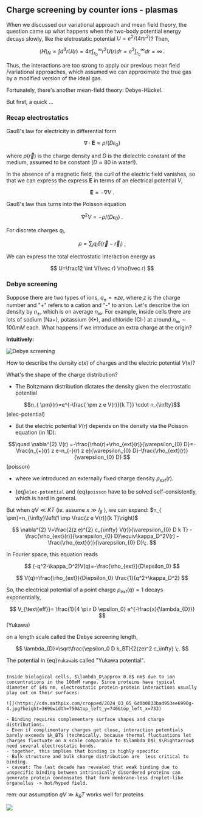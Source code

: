 ## Charge screening by counter ions - plasmas



When we discussed our variational approach and mean field theory, the question came up what happens when the two-body potential energy decays slowly, like the eletrostatic potential $U= e^2/(4\pi r^{2})$? Then,

$$
\langle H\rangle_N\propto \int d^3r U(r)=4\pi \int_{r_0}^\infty r^2 U(r) dr = e^2 \int_{r_0}^\infty dr=\infty\;.
$$

Thus, the interactions are too strong to apply our previous mean field /variational approaches, which assumed we can approximate the true gas by a modified version of the ideal gas. 

Fortunately, there's another mean-field theory: Debye-Hückel.

But first, a quick ...


### Recap electrostatics

Gauß's law for electricity in differential form

$$
\nabla \cdot \mathbf{E}=\rho/(D\epsilon_0)
$$

where $\rho(\vec r)$ is the charge density and $D$ is the dielectric constant of the medium, assumed to be constant ($D\approx 80$ in water!).

In the absence of a magnetic field, the curl of the electric field vanishes, so that we can express the express $\mathbf{E}$ in terms of an electrical potential $V$, 

$$
\mathbf{E} = -\nabla V \;.
$$

Gauß's law thus turns into the Poisson equation

$$
\nabla^2 V=-\rho/(D\epsilon_0)\;.
$$

For discrete charges $q_i$,

$$
\rho=\sum_i q_i \delta(\vec r- \vec r_i) \;,
$$

We can express the total electrostatic interaction energy as

$$
U=\frac12 \int V(\vec r) \rho(\vec r)
$$















### Debye screening

Suppose there are two types of ions, $q_{\pm}=\pm z e$, where $z$ is the charge number and "+" refers to a cation and "-" to anion. Let's describe the ion density by $n_{\pm}$, which is on average $n_\infty$. For example, inside cells there are lots of sodium (Na+), potassium (K+), and chloride (Cl-) at around $n_\infty\sim 100 mM$ each. What happens if we introduce an extra charge at the origin?

**Intuitively:**

![Debye screening](../figures/Debye-screening.jpg)



How to describe the density $c(x)$ of charges and the electric potential $V(x)$?

What's the shape of the charge distribution? 

- The Boltzmann distribution dictates the density given the electrostatic potential 

$$n_{ \pm}(r)=e^{-\frac{ \pm z e V(r)}{k T}} \cdot n_{\infty}$$ (elec-potential)

- But the electric potential $V(r)$ depends on the density via the Poisson equation (in 1D):

$$\quad \nabla^{2} V(r) =-\frac{\rho(r)+\rho_{ext}(r)}{\varepsilon_{0} D}=-\frac{n_{+}(r) z e-n_{-}(r) z e}{\varepsilon_{0} D}-\frac{\rho_{ext}(r)}{\varepsilon_{0} D}
$$ (poisson)

- where we introduced an externally fixed charge density $\rho_{ext}(r)$.

- {eq}`elec-potential` and {eq}`poisson` have to be solved self-consistently, which is hard in general.

But when $q V \ll K T$ (ie. assume $x \gg l_{\beta}$ ), we can expand: $n_{ \pm}=n_{\infty}\left(1 \mp \frac{z e V(r)}{k T}\right)$

$$
\nabla^{2} V=\frac{2(z e)^{2} c_{\infty} V(r)}{\varepsilon_{0} D k T} -\frac{\rho_{ext}(r)}{\varepsilon_{0} D}\equiv\kappa_D^2V(r) -\frac{\rho_{ext}(r)}{\varepsilon_{0} D}\;.
$$

In Fourier space, this equation reads

$$
(-q^2-\kappa_D^2)V(q)=-\frac{\rho_{ext}}{D\epsilon_0}
$$

$$
V(q)=\frac{\rho_{ext}}{D\epsilon_0} \frac{1}{q^2+\kappa_D^2}
$$


So, the electrical potential of a point charge $\rho_{ext}(q)=1$ decays exponentially,

$$
V_{\text{eff}}= \frac{1}{4 \pi r D \epsilon_0} e^{-\frac{x}{\lambda_{D}}}
$$ (Yukawa)

on a length scale called the Debye screening length,

$$
\lambda_{D}=\sqrt\frac{\epsilon_0 D k_BT}{2(ze)^2 c_\infty} \;.
$$

The potential in {eq}`Yukawa`is called "Yukawa potential".




```{note} Significance of Debye screening for protein binding:

Inside biological cells, $\lambda_D\approx 0.8$ nm$ due to ion concentrations in the 100mM range. Since proteins have typical diameter of $4$ nm, electrostatic protein-protein interactions usually play out on their surfaces:

![](https://cdn.mathpix.com/cropped/2024_03_05_6d0b0833bad953ee6990g-4.jpg?height=369&width=750&top_left_y=746&top_left_x=733)

- Binding requires complementary surface shapes and charge distributions.
- Even if complimentary charges get close, interaction potentials barely exceeds $k_BT$ (technically, because thermal fluctuations let charges fluctuate on a scale comparable to $\lambda_D$) $\Rightarrow$ need several electrostatic bonds.
- together, this implies that binding is highly specific
- Bulk structure and bulk charge distribution are  less critical to binding.
- caveat: The last decade has revealed that weak binding due to unspecific binding between intrinsically disordered proteins can generate protein condensates that form membrane-less droplet-like organelles -> hot/hyped field.
```


rem: our assumption $q V \gg k_{B} T$ works well for proteins

![](https://cdn.mathpix.com/cropped/2024_03_05_6d0b0833bad953ee6990g-3.jpg?height=299&width=1270&top_left_y=1232&top_left_x=536)
